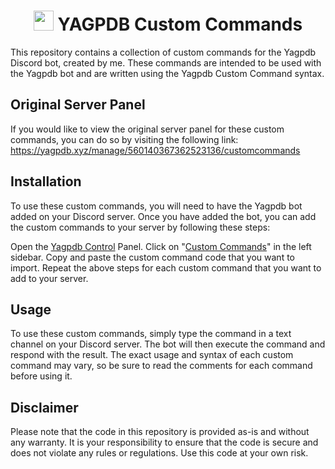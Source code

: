 <h1 align="center"><img src="https://yagpdb.xyz/static/img/logo_y.png" height=32px width=32px></img>&nbspYAGPDB Custom Commands</h1>


This repository contains a collection of custom commands for the Yagpdb Discord bot, created by me. These commands are intended to be used with the Yagpdb bot and are written using the Yagpdb Custom Command syntax. 

## Original Server Panel
If you would like to view the original server panel for these custom commands, you can do so by visiting the following link: https://yagpdb.xyz/manage/560140367362523136/customcommands

## Installation
To use these custom commands, you will need to have the Yagpdb bot added on your Discord server. Once you have added the bot, you can add the custom commands to your server by following these steps:

Open the [Yagpdb Control](https://yagpdb.xyz/manage) Panel.
Click on "[Custom Commands](https://yagpdb.xyz/manage/560140367362523136/customcommands)" in the left sidebar.
Copy and paste the custom command code that you want to import.
Repeat the above steps for each custom command that you want to add to your server.

## Usage
To use these custom commands, simply type the command in a text channel on your Discord server. The bot will then execute the command and respond with the result. The exact usage and syntax of each custom command may vary, so be sure to read the comments for each command before using it.

## Disclaimer
Please note that the code in this repository is provided as-is and without any warranty. It is your responsibility to ensure that the code is secure and does not violate any rules or regulations. Use this code at your own risk.
